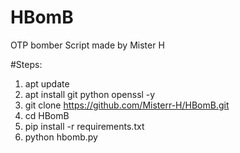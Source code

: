 # HBomB
OTP bomber Script made by Mister H

#Steps:

1. apt update
2. apt install git python openssl -y
3. git clone https://github.com/Misterr-H/HBomB.git
4. cd HBomB
5. pip install -r requirements.txt
6. python hbomb.py

